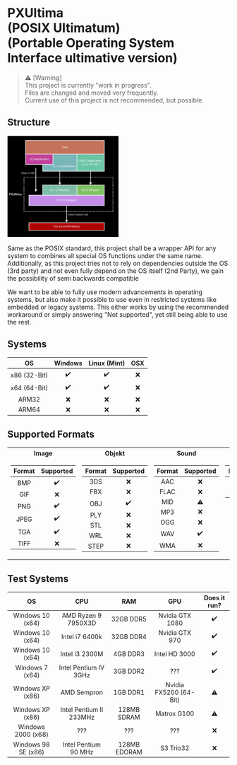 # PXUltima<br>(POSIX Ultimatum)<br>(Portable Operating System Interface ultimative version)

> :warning: [Warning]<br>
This project is currently "work in progress".<br>
Files are changed and moved very frequently.<br>
Current use of this project is not recommended, but possible.

## Structure

<img src="Documentation/Images/PXUltima_Structure.svg" width="50%" height="50%">

<p>
Same as the POSIX standard, this project shall be a wrapper API for any system to combines all special OS functions under the same name.<br>
Additionally, as this project tries not to rely on dependencies outside the OS (3rd party) and not even fully depend on the OS itself (2nd Party), we gain the possibility of semi backwards compatible
</p>
<p>
We want to be able to fully use modern advancements in operating systems, but also make it possible to use even in restricted systems like embedded or legacy systems. This either works by using the recommended workaround or simply answering "Not supported", yet still being able to use the rest.
</p>

## Systems
| OS | Windows | Linux (Mint) | OSX |
|:--:|:--:|:--:|:--:|
| x86 (32-Bit) | :heavy_check_mark:  | :heavy_check_mark:  | :x: |
| x64 (64-Bit) | :heavy_check_mark: | :heavy_check_mark:  |:x: |
|ARM32| :x:  | :x: |:x: |
|ARM64| :x:  | :x: |:x: |

## Supported Formats
<table>
<tr>
  <th>Image</th>
  <th>Objekt</th>
  <th>Sound</th>
  <th>Video</th>
</tr> 
  
 </td><td valign="top">
  
| Format | Supported |
|:--:|:--:|
| BMP | :heavy_check_mark: | 
| GIF | :x: |
| PNG | :heavy_check_mark:|
| JPEG | :heavy_check_mark: |
| TGA | :heavy_check_mark: |
| TIFF | :x: |
    
 </td><td valign="top">

| Format | Supported |
|:--:|:--:|
| 3DS | :x: |
| FBX | :x: |
| OBJ | :heavy_check_mark: | 
| PLY | :x: |
| STL | :x: |
| WRL | :x: |
| STEP | :x: |

 </td><td valign="top">
 
| Format | Supported |
|:--:|:--:|
| AAC | :x: |
| FLAC | :x: |
| MID | :warning: |
| MP3 | :x: |
| OGG | :x: |
| WAV | :heavy_check_mark: |
| WMA | :x: |
  
</td><td valign="top">
  
| Format | Supported |
|:--:|:--:|
| AVI | :x: |
| MP4 | :x: |
  </td>
 </table>
 

## Test Systems
| OS | CPU | RAM | GPU | Does it run? |
|:--:|:--:|:--:|:--:|:--:|
|Windows 10 (x64)|AMD Ryzen 9 7950X3D |32GB DDR5| Nvidia GTX 1080 | :heavy_check_mark:|
|Windows 10 (x64)|Intel i7 6400k|32GB DDR4| Nvidia GTX 970 | :heavy_check_mark:|
|Windows 10 (x64)|Intel i3 2300M|4GB DDR3| Intel HD 3000 | :heavy_check_mark:|
|Windows 7 (x64)|Intel Pentium IV 3GHz|3GB DDR2|???|:heavy_check_mark:|
|Windows XP (x86)|AMD Sempron |1GB DDR1|Nvidia FX5200 (64-Bit)| :warning:|
|Windows XP (x86)|Intel Pentium II 233MHz|128MB SDRAM|Matrox G100|:warning:|
|Windows 2000 (x68)|???|???|???|:x:|
|Windows 98 SE (x86)|Intel Pentium 90 MHz|128MB EDORAM|S3 Trio32|:x:|

